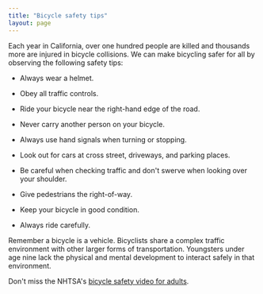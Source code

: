 ```yaml
---
title: "Bicycle safety tips"
layout: page
---
```


 Each year in California, over one hundred people are killed and thousands more are injured in bicycle collisions. We can make bicycling safer for all by observing the following safety tips:

- Always wear a helmet.

- Obey all traffic controls.

- Ride your bicycle near the right-hand edge of the road.

- Never carry another person on your bicycle.

- Always use hand signals when turning or stopping.

- Look out for cars at cross street, driveways, and parking places.

- Be careful when checking traffic and don't swerve when looking over your shoulder.

- Give pedestrians the right-of-way.

- Keep your bicycle in good condition.

- Always ride carefully.

Remember a bicycle is a vehicle. Bicyclists share a complex traffic environment with other larger forms of transportation. Youngsters under age nine lack the physical and mental development to interact safely in that environment.

Don't miss the NHTSA's [bicycle safety video for adults](/re-cycling/nhtsa-bicycle-safety-video-for-adults.html).
